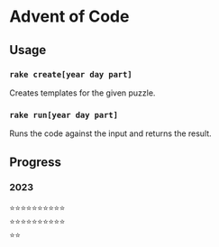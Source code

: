# Advent of Code

## Usage

### `rake create[year day part]`

Creates templates for the given puzzle.

### `rake run[year day part]`

Runs the code against the input and returns the result.

## Progress

### 2023
⭐⭐⭐⭐⭐⭐⭐⭐⭐⭐<br />
⭐⭐⭐⭐⭐⭐⭐⭐⭐⭐<br />
⭐⭐
